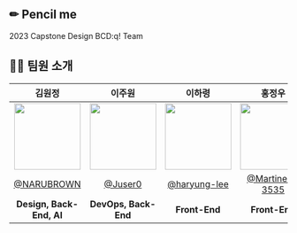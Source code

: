 ## ✏ Pencil me
2023 Capstone Design BCD:q! Team

## 👨‍💻 팀원 소개

|김원정|이주원|이하령|홍정우|
|:-:|:-:|:-:|:-:|
|<a href="https://github.com/NARUBROWN"><img src="https://avatars.githubusercontent.com/u/38902021?v=4" width=120></a>|<a href="https://github.com/Juser0"><img src="https://avatars.githubusercontent.com/u/108407945?v=4" width=120></a>|<a href="https://github.com/haryung-lee"><img src="https://avatars.githubusercontent.com/u/64428916?v=4" width=120></a>|<a href="https://github.com/Martinelli-3535"><img src="https://avatars.githubusercontent.com/u/79641160?v=4" width=120></a>|
|[@NARUBROWN](https://github.com/NARUBROWN)|[@Juser0](https://github.com/Juser0)|[@haryung-lee](https://github.com/haryung-lee)|[@Martinelli-3535](https://github.com/Martinelli-3535)|
|**Design, Back-End, AI**|**DevOps, Back-End**|**Front-End**|**Front-End**|
